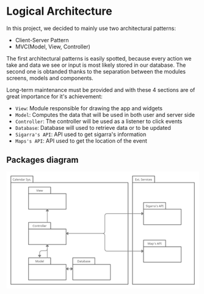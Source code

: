 # Logical Architecture

In this project, we decided to mainly use two architectural patterns:

- Client-Server Pattern
- MVC(Model, View, Controller)

The first architectural patterns is easily spotted, because every action we take and data we see or input is most likely stored in our database. The second one is obtanded thanks to the separation between the modules screens, models and components. 

Long-term maintenance must be provided and with these 4 sections are of great importance for it's achievement:

- `View`: Module responsible for drawing the app and widgets
- `Model`: Computes the data that will be used in both user and server side
- `Controller`: The controller will be used as a listener to click events
- `Database`: Database will used to retrieve data or to be updated
- `Sigarra's API`: API used to get sigarra's information
- `Maps's API`: API used to get the location of the event

## Packages diagram

![image](/images/Logical_Architecture.png)
